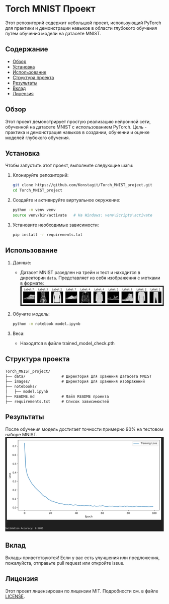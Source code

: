 
# Torch MNIST Проект

Этот репозиторий содержит небольшой проект, использующий PyTorch для практики и демонстрации навыков в области глубокого обучения путем обучения модели на датасете MNIST.

## Содержание

- [Обзор](#Обзор)
- [Установка](#Установка)
- [Использование](#Использование)
- [Структура проекта](#Структура-проекта)
- [Результаты](#Результаты)
- [Вклад](#Вклад)
- [Лицензия](#Лицензия)

## Обзор

Этот проект демонстрирует простую реализацию нейронной сети, обученной на датасете MNIST с использованием PyTorch. Цель - практика и демонстрация навыков в создании, обучении и оценке моделей глубокого обучения.

## Установка

Чтобы запустить этот проект, выполните следующие шаги:

1. Клонируйте репозиторий:
    ```bash
    git clone https://github.com/Konstagit/Torch_MNIST_project.git
    cd Torch_MNIST_project
    ```

2. Создайте и активируйте виртуальное окружение:
    ```bash
    python -m venv venv
    source venv/bin/activate   # На Windows: venv\Scripts\activate
    ```

3. Установите необходимые зависимости:
    ```bash
    pip install -r requirements.txt
    ```

## Использование

1. Данные:
    - Датасет MNIST разедлен на трейн и тест и находится в директории `data`.
    Представляет из себя изображения с метками в формате:
    ![Датасет](https://github.com/Konstagit/Torch_MNIST_project/blob/master/images/%D0%94%D0%B0%D1%82%D0%B0%D1%81%D0%B5%D1%82.png)

2. Обучите модель:
    ```bash
    python -m notebook model.ipynb
    ```

3. Веса:
    - Находятся в файле trained_model_check.pth

## Структура проекта

```
Torch_MNIST_project/
├── data/                # Директория для хранения датасета MNIST
├── images/              # Директория для хранения изображений
├── notebooks/
│   ├── model.ipynb
├── README.md            # Файл README проекта
├── requirements.txt     # Список зависимостей
```

## Результаты

После обучения модель достигает точности примерно 90% на тестовом наборе MNIST. 
![Метрики](https://github.com/Konstagit/Torch_MNIST_project/blob/master/images/%D0%9C%D0%B5%D1%82%D1%80%D0%B8%D0%BA%D0%B8.png)

## Вклад

Вклады приветствуются! Если у вас есть улучшения или предложения, пожалуйста, отправьте pull request или откройте issue.

## Лицензия

Этот проект лицензирован по лицензии MIT. Подробности см. в файле [LICENSE](LICENSE).
